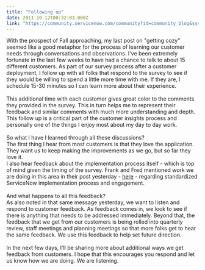 ```yaml
---
title: "Following up"
date: 2011-10-12T00:32:03.000Z
link: "https://community.servicenow.com/community?id=community_blog&sys_id=a31ea26ddbd0dbc01dcaf3231f9619c4"
---
```

<p>With the prospect of Fall approaching, my last post on "getting cozy" seemed like a good metaphor for the process of learning our customer needs through conversations and observations. I've been extremely fortunate in the last few weeks to have had a chance to talk to about 15 different customers. As part of our survey process after a customer deployment, I follow up with all folks that respond to the survey to see if they would be willing to spend a little more time with me. If they are, I schedule 15-30 minutes so I can learn more about their experience. <br /><br />This additional time with each customer gives great color to the comments they provided in the survey. This in turn helps me to represent their feedback and similar comments with much more understanding and depth. This follow up is a critical part of the customer insights process and personally one of the things I enjoy most about my day to day work. <br /><br />So what I have I learned through all these discussions? <br />The first thing I hear from most customers is that they love the application. They want us to keep making the improvements as we go, but so far they love it.<br />I also hear feedback about the implementation process itself - which is top of mind given the timing of the survey. Frank and Fred mentioned work we are doing in this area in their post yesterday - <a title="mmunity.service-now.com/blog/lawrenceeng/message-frank-slootman-and-fred-luddy-q4-2011" href="http://community.service-now.com/blog/lawrenceeng/message-frank-slootman-and-fred-luddy-q4-2011">here</a> - regarding standardized ServiceNow implementation process and engagement. <br /><br />And what happens to all this feedback?<br />As also noted in that same message yesterday, we want to listen and respond to customer feedback. As feedback comes in, we look to see if there is anything that needs to be addressed immediately. Beyond that, the feedback that we get from our customers is being rolled into quarterly review, staff meetings and planning meetings so that more folks get to hear the same feedback. We use this feedback to help set future direction.<br /><br />In the next few days, I'll be sharing more about additional ways we get feedback from customers. I hope that this encourages you respond and let us know how we are doing. We are listening.</p>